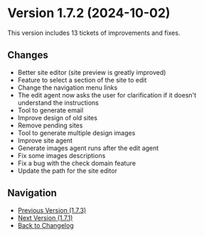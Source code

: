 # Version 1.7.2 (2024-10-02)

This version includes 13 tickets of improvements and fixes.

## Changes

- Better site editor (site preview is greatly improved)
- Feature to select a section of the site to edit
- Change the navigation menu links
- The edit agent now asks the user for clarification if it doesn't understand the instructions
- Tool to generate email
- Improve design of old sites
- Remove pending sites
- Tool to generate multiple design images
- Improve site agent
- Generate images agent runs after the edit agent
- Fix some images descriptions
- Fix a bug with the check domain feature
- Update the path for the site editor

## Navigation

- [Previous Version (1.7.3)](1.7.3)
- [Next Version (1.7.1)](1.7.1)
- [Back to Changelog](../changelog)
